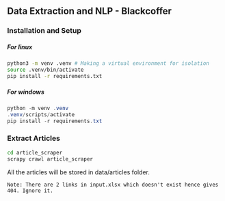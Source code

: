 ## Data Extraction and NLP - Blackcoffer

### Installation and Setup

##### For linux
```bash
python3 -m venv .venv # Making a virtual environment for isolation
source .venv/bin/activate
pip install -r requirements.txt
```
##### For windows
```powershell
python -m venv .venv
.venv/scripts/activate
pip install -r requirements.txt
```

### Extract Articles

```bash
cd article_scraper
scrapy crawl article_scraper
```
All the articles will be stored in data/articles folder.

`Note: There are 2 links in input.xlsx which doesn't exist hence gives 404. Ignore it.`

